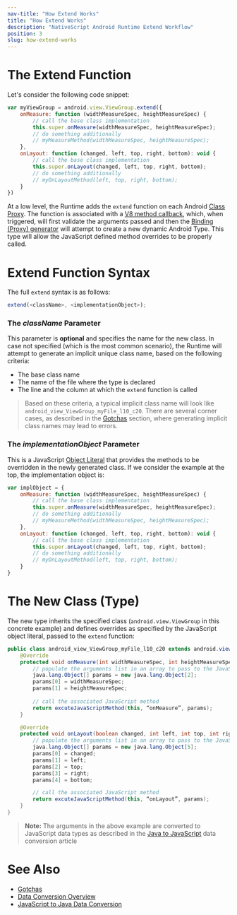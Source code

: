 ```yaml
---
nav-title: "How Extend Works"
title: "How Extend Works"
description: "NativeScript Android Runtime Extend Workflow"
position: 3
slug: how-extend-works
---
```


# The Extend Function
Let's consider the following code snippet:

```javascript
var myViewGroup = android.view.ViewGroup.extend({
	onMeasure: function (widthMeasureSpec, heightMeasureSpec) {
		// call the base class implementation
        this.super.onMeasure(widthMeasureSpec, heightMeasureSpec);
        // do something additionally
        // myMeasureMethod(widthMeasureSpec, heightMeasureSpec);
    },
    onLayout: function (changed, left, top, right, bottom): void {
        // call the base class implementation
        this.super.onLayout(changed, left, top, right, bottom);
        // do something additionally
        // myOnLayoutMethod(left, top, right, bottom);
    }
})
```

At a low level, the Runtime adds the `extend` function on each Android [Class Proxy](../metadata/accessing-packages.md). The function is associated with a [V8 method callback](http://izs.me/v8-docs/namespacev8.html#a2084c6d4a8bbd7cb65af83251aa59d04), which, when triggered, will first validate the arguments passed and then the [Binding (Proxy) generator](../generator/overview.md) will attempt to create a new dynamic Android Type. This type will allow the JavaScript defined method overrides to be properly called. 

# Extend Function Syntax
The full `extend` syntax is as follows:

```javascript
extend(<className>, <implementationObject>);
```

### The *className* Parameter
This parameter is **optional** and specifies the name for the new class. In case not specified (which is the most common scenario), the Runtime will attempt to generate an implicit unique class name, based on the following criteria:

* The base class name
* The name of the file where the type is declared
* The line and the column at which the `extend` function is called

> Based on these criteria, a typical implicit class name will look like `android_view_ViewGroup_myFile_l10_c20`. There are several corner cases, as described in the [Gotchas](./gotchas.md) section, where generating implicit class names may lead to errors.

### The *implementationObject* Parameter
This is a JavaScript [Object Literal](http://www.w3schools.com/js/js_objects.asp) that provides the methods to be overridden in the newly generated class. If we consider the example at the top, the implementation object is:

```javascript
var implObject = {
	onMeasure: function (widthMeasureSpec, heightMeasureSpec) {
		// call the base class implementation
        this.super.onMeasure(widthMeasureSpec, heightMeasureSpec);
        // do something additionally
        // myMeasureMethod(widthMeasureSpec, heightMeasureSpec);
    },
    onLayout: function (changed, left, top, right, bottom): void {
        // call the base class implementation
        this.super.onLayout(changed, left, top, right, bottom);
        // do something additionally
        // myOnLayoutMethod(left, top, right, bottom);
    }
}
```

# The New Class (Type)
The new type inherits the specified class (`android.view.ViewGroup` in this concrete example) and defines overrides as specified by the JavaScript object literal, passed to the `extend` function:

```java
public class android_view_ViewGroup_myFile_l10_c20 extends android.view.ViewGroup {
	@Override
    protected void onMeasure(int widthMeasureSpec, int heightMeasureSpec) {
    	// populate the arguments list in an array to pass to the JavaScript world
    	java.lang.Object[] params = new java.lang.Object[2];
		params[0] = widthMeasureSpec;
		params[1] = heightMeasureSpec;
		
		// call the associated JavaScript method
		return excuteJavaScriptMethod(this, “onMeasure”, params);
	}

	@Override
	protected void onLayout(boolean changed, int left, int top, int right, int bottom) {
		// populate the arguments list in an array to pass to the JavaScript world
		java.lang.Object[] params = new java.lang.Object[5];
		params[0] = changed;
		params[1] = left;
		params[2] = top;
		params[3] = right;
		params[4] = bottom;

		// call the associated JavaScript method
		return excuteJavaScriptMethod(this, “onLayout”, params);
	}	
}
```

>**Note:** The arguments in the above example are converted to JavaScript data types as described in the [Java to JavaScript](../marshalling/java-to-js.md) data conversion article

# See Also
* [Gotchas](./gotchas.md)
* [Data Conversion Overview](../marshalling/overview.md)
* [JavaScript to Java Data Conversion](../marshalling/js-to-java.md)
